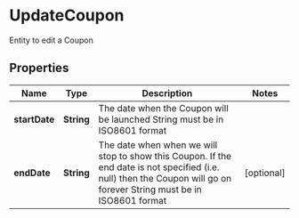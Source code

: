 

# UpdateCoupon

Entity to edit a Coupon

## Properties

| Name | Type | Description | Notes |
|------------ | ------------- | ------------- | -------------|
|**startDate** | **String** | The date when the Coupon will be launched  String must be in ISO8601 format |  |
|**endDate** | **String** | The date when when we will stop to show this Coupon. If the end date is not specified (i.e. null) then the Coupon will go on forever  String must be in ISO8601 format |  [optional] |



